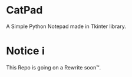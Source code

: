 # CatPad
A Simple Python Notepad made in Tkinter library.

# Notice ℹ
This Repo is going on a Rewrite soon:tm:.
